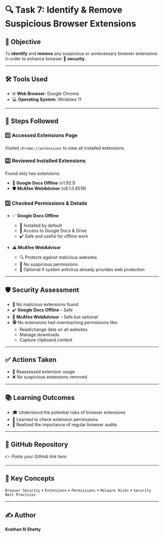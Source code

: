 # 🔍 Task 7: Identify & Remove Suspicious Browser Extensions

## 🎯 Objective
To **identify** and **remove** any suspicious or unnecessary browser extensions in order to enhance browser 🔐 **security**.

---

## 🛠️ Tools Used
- 🌐 **Web Browser**: Google Chrome  
- 💻 **Operating System**: Windows 11

---

## 📝 Steps Followed

### 1️⃣ Accessed Extensions Page  
Visited `chrome://extensions` to view all installed extensions.

### 2️⃣ Reviewed Installed Extensions
Found only two extensions:
- 📄 **Google Docs Offline** (v1.92.1)  
- 🛡️ **McAfee WebAdvisor** (v8.1.0.6519)

### 3️⃣ Checked Permissions & Details
- ✅ **Google Docs Offline**  
  - 📌 Installed by default  
  - 📁 Access to Google Docs & Drive  
  - ✔️ Safe and useful for offline work  

- ⚠️ **McAfee WebAdvisor**  
  - 🔍 Protects against malicious websites  
  - 🔐 No suspicious permissions  
  - 🧩 Optional if system antivirus already provides web protection

---

## 🛡️ Security Assessment
- 🚫 No malicious extensions found  
- ✔️ **Google Docs Offline** – Safe  
- 🧹 **McAfee WebAdvisor** – Safe but optional  
- 🕵️ No extensions had overreaching permissions like:
  - Read/change data on all websites  
  - Manage downloads  
  - Capture clipboard content

---

## ✅ Actions Taken
- 🧽 Reassessed extension usage  
- ❌ No suspicious extensions removed

---

## 📚 Learning Outcomes
- 🎓 Understood the potential risks of browser extensions  
- 👀 Learned to check extension permissions  
- 🔄 Realized the importance of regular browser audits

---

## 📁 GitHub Repository
👉 _Paste your GitHub link here_

---

## 🔑 Key Concepts
`Browser Security` • `Extensions` • `Permissions` • `Malware Risks` • `Security Best Practices`

---

## ✍️ Author
**Krathan N Shetty**
